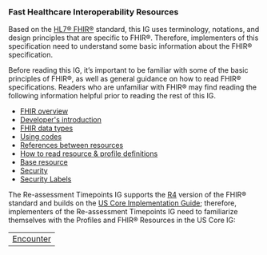 ### Fast Healthcare Interoperability Resources

Based on the [HL7® FHIR®]({{site.data.fhir.path}}index.html) standard, this IG uses terminology, notations, and design principles that are specific to FHIR®. Therefore, implementers of this specification need to understand some basic information about the FHIR® specification.

Before reading this IG, it’s important to be familiar with some of the basic principles of FHIR®, as well as general guidance on how to read FHIR® specifications. Readers who are unfamiliar with FHIR® may find reading the following information helpful prior to reading the rest of this IG.

* [FHIR overview]({{site.data.fhir.path}}overview.html)
* [Developer's introduction]({{site.data.fhir.path}}overview-dev.html)
* [FHIR data types]({{site.data.fhir.path}}datatypes.html)
* [Using codes]({{site.data.fhir.path}}terminologies.html)
* [References between resources]({{site.data.fhir.path}}references.html)
* [How to read resource & profile definitions]({{site.data.fhir.path}}formats.html)
* [Base resource]({{site.data.fhir.path}}resource.html)
* [Security]({{site.data.fhir.path}}security.html)
* [Security Labels]({{site.data.fhir.path}}security-labels.html)

The Re-assessment Timepoints IG supports the [R4]({{site.data.fhir.path}}index.html) version of the FHIR® standard and builds on the [US Core Implementation Guide](http://hl7.org/fhir/us/core); therefore, implementers of the Re-assessment Timepoints IG need to familiarize themselves with the Profiles and FHIR® Resources in the US Core IG:

<table>
  <td>
    <a href="{{site.data.fhir.path}}encounter.html">Encounter</a><br/>
  </td>
</table>